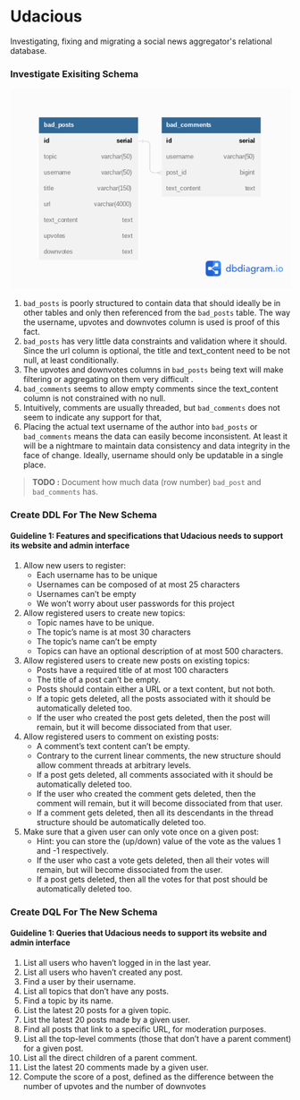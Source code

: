 # Udacious
Investigating, fixing and migrating a social news aggregator's relational database.

### Investigate Exisiting Schema


[![ER disgram](./src/existing/udacious-old-erd.png)](https://dbdiagram.io/d/649ee3fa02bd1c4a5e4fe623)

1.  `bad_posts` is poorly structured to contain data that should ideally be in other tables and only then referenced from the `bad_posts` table. The way the username, upvotes and downvotes column is used is proof of this fact.
2.  `bad_posts` has very little data constraints and validation where it should.  Since the url column is optional, the title and text_content need to be not null, at least conditionally.
3.  The upvotes and downvotes columns in `bad_posts` being text will make filtering or aggregating on them very difficult .
4.  `bad_comments` seems to allow empty comments since the text_content column is not constrained with no null.
5.  Intuitively, comments are usually threaded, but `bad_comments` does not seem to indicate any support for that,
6.  Placing the actual text username of the author into `bad_posts` or `bad_comments` means the data can easily become inconsistent. At least it will be a nightmare to maintain data consistency and data integrity in the face of change. Ideally, username should only be updatable in a single place.

> **TODO :** Document how much data (row number) `bad_post` and `bad_comments` has.



### Create DDL For The New Schema

#### Guideline 1: Features and specifications that Udacious needs to support its website and admin interface

1.  Allow new users to register:
    -   Each username has to be unique
    -   Usernames can be composed of at most 25 characters
    -   Usernames can’t be empty
    -   We won’t worry about user passwords for this project
2.  Allow registered users to create new topics:
    -   Topic names have to be unique.
    -   The topic’s name is at most 30 characters
    -   The topic’s name can’t be empty   
    -   Topics can have an optional description of at most 500 characters.
3.  Allow registered users to create new posts on existing topics:
    -   Posts have a required title of at most 100 characters
    -   The title of a post can’t be empty.
    -   Posts should contain either a URL or a text content, but not both.
    -   If a topic gets deleted, all the posts associated with it should be automatically deleted too.
    -   If the user who created the post gets deleted, then the post will remain, but it will become dissociated from that user.
4.  Allow registered users to comment on existing posts:
    -   A comment’s text content can’t be empty.
    -   Contrary to the current linear comments, the new structure should allow comment threads at arbitrary levels.
    -   If a post gets deleted, all comments associated with it should be automatically deleted too.
    -   If the user who created the comment gets deleted, then the comment will remain, but it will become dissociated from that user.
    -   If a comment gets deleted, then all its descendants in the thread structure should be automatically deleted too.
5.  Make sure that a given user can only vote once on a given post:
    -   Hint: you can store the (up/down) value of the vote as the values 1 and -1 respectively.
    -   If the user who cast a vote gets deleted, then all their votes will remain, but will become dissociated from the user.
    -   If a post gets deleted, then all the votes for that post should be automatically deleted too.


### Create DQL For The New Schema

#### Guideline 1: Queries that Udacious needs to support its website and admin interface

1.  List all users who haven’t logged in in the last year.
2.  List all users who haven’t created any post.
3.  Find a user by their username.
4.  List all topics that don’t have any posts.
5.  Find a topic by its name.
6.  List the latest 20 posts for a given topic.
7.  List the latest 20 posts made by a given user.
8.  Find all posts that link to a specific URL, for moderation purposes. 
9.  List all the top-level comments (those that don’t have a parent comment) for a given post.
10.  List all the direct children of a parent comment.
11.  List the latest 20 comments made by a given user.
12.  Compute the score of a post, defined as the difference between the number of upvotes and the number of downvotes
